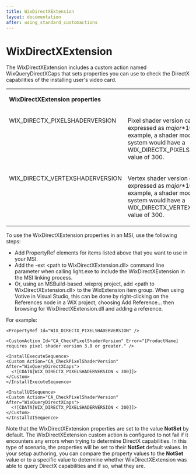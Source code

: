 ```yaml
---
title: WixDirectXExtension
layout: documentation
after: using_standard_customactions
---
```


# WixDirectXExtension

The WixDirectXExtension includes a custom action named WixQueryDirectXCaps that sets properties you can use to check the DirectX capabilities of the installing user&apos;s video card.

<table cellspacing="0" cellpadding="4" class="style1">
  <tr>
    <td valign="top">
      <p><b>WixDirectXExtension properties</b></p>
    </td>
    <td></td>
  </tr>
  <tr>
    <td valign="top">
      <p>WIX_DIRECTX_PIXELSHADERVERSION</p>
    </td>
    <td>
      <p>Pixel shader version capability, expressed as <i>major</i>*100 + <i>minor</i>. For example, a shader model 3.0-compliant system would have a WIX_DIRECTX_PIXELSHADERVERSION value of 300.</p>
    </td>
  </tr>
  <tr>
    <td valign="top">
      <p>WIX_DIRECTX_VERTEXSHADERVERSION</p>
    </td>
    <td>
      <p>Vertex shader version capability, expressed as <i>major</i>*100 + <i>minor</i>. For example, a shader model 3.0-compliant system would have a WIX_DIRECTX_VERTEXSHADERVERSION value of 300.</p>
    </td>
  </tr>
</table>

To use the WixDirectXExtension properties in an MSI, use the following steps:

* Add PropertyRef elements for items listed above that you want to use in your MSI.
* Add the -ext &lt;path to WixDirectXExtension.dll&gt; command line parameter when calling light.exe to include the WixDirectXExtension in the MSI linking process.
* Or, using an MSBuild-based .wixproj project, add &lt;path to WixDirectXExtension.dll&gt; to the WixExtension item group. When using Votive in Visual Studio, this can be done by right-clicking on the References node in a WiX project, choosing Add Reference... then browsing for WixDirectXExtension.dll and adding a reference.

For example:

    <PropertyRef Id="WIX_DIRECTX_PIXELSHADERVERSION" />
    
    <CustomAction Id="CA_CheckPixelShaderVersion" Error="[ProductName] requires pixel shader version 3.0 or greater." />
    
    <InstallExecuteSequence>
    <Custom Action="CA_CheckPixelShaderVersion" After="WixQueryDirectXCaps">
      <![CDATA[WIX_DIRECTX_PIXELSHADERVERSION < 300]]>
    </Custom>
    </InstallExecuteSequence>
    
    <InstallUISequence>
    <Custom Action="CA_CheckPixelShaderVersion" After="WixQueryDirectXCaps">
      <![CDATA[WIX_DIRECTX_PIXELSHADERVERSION < 300]]>
    </Custom>
    </InstallUISequence>

Note that the WixDirectXExtension properties are set to the value <b>NotSet</b> by default. The WixDirectXExtension custom action is configured to not fail if it encounters any errors when trying to determine DirectX capabilities. In this type of scenario, the properties will be set to their <b>NotSet</b> default values. In your setup authoring, you can compare the property values to the <b>NotSet</b> value or to a specific value to determine whether WixDirectXExtension was able to query DirectX capabilities and if so, what they are.
